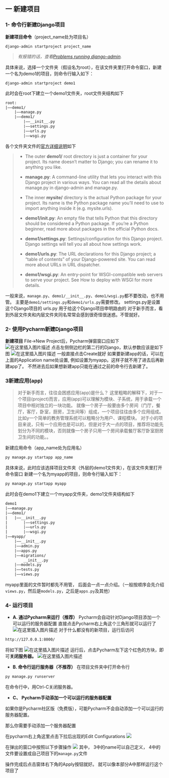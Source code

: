 ## 一 新建项目
### 1- 命令行新建Django项目
**新建项目命令**（project_name处为项目名）
```shell
django-admin startproject project_name
```

> *有报错的话，查看[Problems running django-admin](https://docs.djangoproject.com/en/2.1/faq/troubleshooting/#troubleshooting-django-admin).*

具体来说，选择一个文件夹（假设名为root），在该文件夹里打开命令窗口，新建一个名为demo1的项目，则命令行输入如下：
```shell
django-admin startproject demo1
```
此时会在root下建立一个demo1文件夹，root文件夹结构如下

```txt
root:
|——demo1/
	|——manage.py
	|——demo1/
		|——__init__.py
        |——settings.py
        |——urls.py
        |——wsgi.py
```
各个文件夹文件的[官方详细说明](https://docs.djangoproject.com/en/2.1/intro/tutorial01/#creating-a-project)如下

> - The outer **demo1/** root directory is just a container for your project. Its name doesn’t matter to Django; you can rename it to anything you like.
>
> - **manage.py**: A command-line utility that lets you interact with this Django project in various ways. You can read all the details about manage.py in django-admin and manage.py.
>
> - The inner **mysite/** directory is the actual Python package for your project. Its name is the Python package name you’ll need to use to import anything inside it (e.g. mysite.urls).
> - **demo1/__init__.py**: An empty file that tells Python that this directory should be considered a Python package. If you’re a Python beginner, read more about packages in the official Python docs.
>  - **demo1/settings.py**: Settings/configuration for this Django project. Django settings will tell you all about how settings work.
> - **demo1/urls.py**: The URL declarations for this Django project; a “table of contents” of your Django-powered site. You can read more about URLs in URL dispatcher.
> - **demo1/wsgi.py**: An entry-point for WSGI-compatible web servers to serve your project. See How to deploy with WSGI for more details.

一般来说，`manage.py`、`demo1/__init__.py`、`demo1/wsgi.py`都不要改动，也不用管。
主要是`demo1/settings.py`和`demo1/urls.py`需要修改。
settings.py是设置这个Django项目的
urls.py 用于给这个Django项目申明路由的
对于新手而言，看到外层文件夹和内层文件夹同名常常会感到很奇怪很迷惑。不管就好。
### 2- 使用Pycharm新建Django项目
**新建项目**
File->New Project后，Pycharm弹窗窗口应如下
![在这里插入图片描述](https://img-blog.csdnimg.cn/20200322143813227.png?)
点击左侧侧边栏的第二行的Django，默认参数应该是如下图
![在这里插入图片描述](https://img-blog.csdnimg.cn/20200322144606759.png?)
一般直接点击Create就好
如果要新建app的话，可以在上面的Application name处设置, 例如设置为myapp。这样子就不用了进去后再新建app了。
不然进去后如果想新建app只能在通过之前的命令行去新建了。
### 3新建应用(app)
> 对于新手而言，往往会困惑应用(app)是什么？
这里粗略的解释下，对于一个项目(project)而言，应用(app)可以理解为模块、子系统，用于承载一个项目中相对独立的一块功能。
 就像一个房子一般要由多个房间（门厅，餐厅，客厅，卧室，厨房，卫生间等）组成，一个项目往往由多个应用组成。
比如y一个简单的教务管理系统可以粗略分为用户、课程模块。
对于小的项目来说，只有一个应用也是可以的，但是对于大一点的项目，推荐将功能先划分为不同的模块，否则就像一个房子只用一个房间承载餐厅客厅卧室厨房卫生间的功能。。

新建应用命令（app_name处为应用名）
```bash
py manage.py startapp app_name
```
具体来说，此时应该选择项目文件夹（外层的demo1文件夹），在该文件夹里打开命令窗口
新建一个名为myapp的项目，则命令行输入如下：
```bash
py manage.py startapp myapp
```
此时会在demo1下建立一个myapp文件夹，demo1文件夹结构如下
```txt
demo1
|——manage.py
|——demo1/
|	|——__init__.py
|       |——settings.py
|       |——urls.py
|       |——wsgi.py
|——myapp/
    |——__init__.py
    |——admin.py
    |——apps.py
    |——migrations/
        __init__.py
    |——models.py
    |——tests.py
    |——views.py
```
myapp里面的文件暂时都先不用管， 后面会一点一点介绍。（一般按顺序会先介绍`views.py`，然后是`models.py`，之后是`apps.py`及其他）
### 4- 运行项目
- **A. 通过Pycharm来运行（推荐）**
Pycharm会自动针对Django项目添加一个可以运行的服务器配置
直接点击Pycharm右上角这个三角形就可以运行了
![在这里插入图片描述](https://img-blog.csdnimg.cn/20200322152345102.png)
对于什么都没有的新项目，运行后访问
```txt
http://127.0.0.1:8000/
```
将如下图
![在这里插入图片描述](https://img-blog.csdnimg.cn/20200322153752822.png?)
运行后，点击Pycharm左下这个红色的方块，即可**关闭服务器。**
![在这里插入图片描述](https://img-blog.csdnimg.cn/20200322153603826.png)
- **B. 命令行运行服务器（不推荐）**
在项目文件夹中打开命令行
```python
py manage.py runserver
```
在命令行中，用Ctrl-C关闭服务器。
- **C、 Pycharm手动添加一个可以运行的服务器配置**

如果你是Pycharm社区版（免费版），可能Pycharm不会自动添加一个可以运行的服务器配置。

那么你需要手动添加一个服务器配置

在pycharm右上角这里点击下拉后出现的Edit Configurations
![](https://img-blog.csdnimg.cn/20201214113543326.png)

在弹出的窗口中按照以下步骤操作
![](https://img-blog.csdnimg.cn/20201214114043801.png)
其中，
3中的name可以自己定义，
4中的文件要设置成自己项目下的`manage.py`文件

操作完成后点击窗体右下角的Apply按钮就好。
就可以像本部分A中那样运行这个项目了
